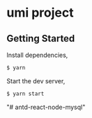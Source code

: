 # umi project

## Getting Started

Install dependencies,

```bash
$ yarn
```

Start the dev server,

```bash
$ yarn start
```
"# antd-react-node-mysql" 
